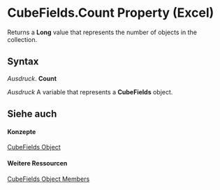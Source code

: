 
# CubeFields.Count Property (Excel)

Returns a  **Long** value that represents the number of objects in the collection.


## Syntax

 _Ausdruck_. **Count**

 _Ausdruck_ A variable that represents a **CubeFields** object.


## Siehe auch


#### Konzepte


[CubeFields Object](cfb7b4f4-e9c3-45a3-daa4-fe4d3c52fb1f.md)
#### Weitere Ressourcen


[CubeFields Object Members](http://msdn.microsoft.com/library/92d974bf-4956-fd8e-60c7-d0edd3cee734%28Office.15%29.aspx)